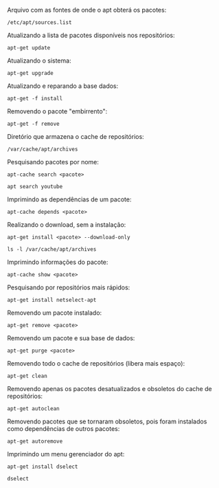 Arquivo com as fontes de onde o apt obterá os pacotes: 

	/etc/apt/sources.list

Atualizando a lista de pacotes disponíveis nos repositórios: 

	apt-get update

Atualizando o sistema: 

	apt-get upgrade

Atualizando e reparando a base dados:

	apt-get -f install

Removendo o pacote "embirrento":

	apt-get -f remove

Diretório que armazena o cache de repositórios:

    /var/cache/apt/archives

Pesquisando pacotes por nome: 

	apt-cache search <pacote>

	apt search youtube

Imprimindo as dependências de um pacote: 

	apt-cache depends <pacote>

Realizando o download, sem a instalação:

	apt-get install <pacote> --download-only

    ls -l /var/cache/apt/archives

Imprimindo informações do pacote: 

	apt-cache show <pacote>

Pesquisando por repositórios mais rápidos: 

	apt-get install netselect-apt

Removendo um pacote instalado: 

	apt-get remove <pacote>

Removendo um pacote e sua base de dados:

	apt-get purge <pacote>

Removendo todo o cache de repositórios (libera mais espaço):

	apt-get clean

Removendo apenas os pacotes desatualizados e obsoletos do cache de repositórios:

	apt-get autoclean

Removendo pacotes que se tornaram obsoletos, pois foram instalados como dependências de outros pacotes:

	apt-get autoremove

Imprimindo um menu gerenciador do apt:

	apt-get install dselect

	dselect